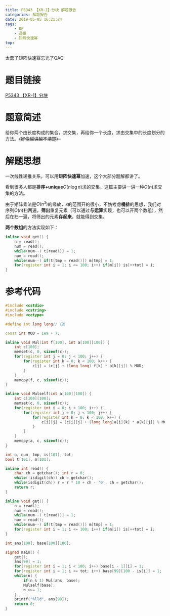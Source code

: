 ```yaml
---
title: P5343 【XR-1】分块 解题报告
categories: 解题报告
date: 2019-05-05 16:21:24
tags:
	- DP
	- 递推
	- 矩阵快速幂
top:
---
```




太蠢了矩阵快速幂忘光了QAQ

# 题目链接

[P5343 【XR-1】分块](<https://www.luogu.org/problemnew/show/P5343>)

# 题意简述

给你两个由长度构成的集合，求交集，再给你一个长度，求由交集中的长度划分的方法。~~（好像越讲越不清楚）~~

<!--more-->

# 解题思想

一次线性递推关系，可以用**矩阵快速幂**加速，这个大部分题解都讲了。

看到很多人都是**排序+unique**$O(n\log n)$求的交集，这篇主要讲一讲一种$O(n)$求交集的方法。

由于矩阵乘法是$O(n^3)$的缘故，$x$的范围开的很小，不妨考虑**桶排**的思想，我们对序列$O(n)$扫两遍，**筛出**重复元素（可以通过**与运算**实现，也可以开两个数组），然后在扫一遍，将筛出的元素**存起来**，就能得到交集。

**两个数组**的方法实现如下：

```c++
inline void get() {
    n = read();
    num = read();
    while(num--) t[read()] = 1;
    num = read();
    while(num--) if(t[tmp = read()]) m[tmp] = 1;
    for(register int i = 1; i <= 100; i++) if(m[i]) is[++tot] = i;
}
```

# 参考代码

```c++
#include <cstdio>
#include <cstring>
#include <cctype>

#define int long long//（逃

const int MOD = 1e9 + 7;

inline void Mul(int f[100], int a[100][100]) {
    int c[100];
    memset(c, 0, sizeof(c));
    for(register int j = 0; j < 100; j++) {
        for(register int k = 0; k < 100; k++) {
            c[j] = (c[j] + (long long) f[k] * a[k][j]) % MOD;
        }
    }
    memcpy(f, c, sizeof(c));
}

inline void Mulself(int a[100][100]) {
    int c[100][100];
    memset(c, 0, sizeof(c));
    for(register int i = 0; i < 100; i++) {
        for(register int j = 0; j < 100; j++) {
            for(register int k = 0; k < 100; k++) {
                c[i][j] = (c[i][j] + (long long)a[i][k] * a[k][j]) % MOD;
            }
        }
    }
    memcpy(a, c, sizeof(c));
}

int n, num, tmp, is[101], tot;
bool t[101], m[101];

inline int read() {
    char ch = getchar(); int r = 0;
    while(!isdigit(ch)) ch = getchar();
    while(isdigit(ch)) r = r * 10 + ch - '0', ch = getchar();
    return r;
}

inline void get() {
    n = read();
    num = read();
    while(num--) t[read()] = 1;
    num = read();
    while(num--) if(t[tmp = read()]) m[tmp] = 1;
    for(register int i = 1; i <= 100; i++) if(m[i]) is[++tot] = i;
}

int ans[100], base[100][100];

signed main() {
    get();
    ans[99] = 1;
    for(register int i = 1; i < 100; i++) base[i - 1][i] = 1;
    for(register int i = 1; i <= tot; i++) base[99][100 - is[i]] = 1;
    while(n) {
        if(n & 1) Mul(ans, base);
        Mulself(base);
        n >>= 1;
    }
    printf("%lld", ans[99]);
    return 0;
}
```

